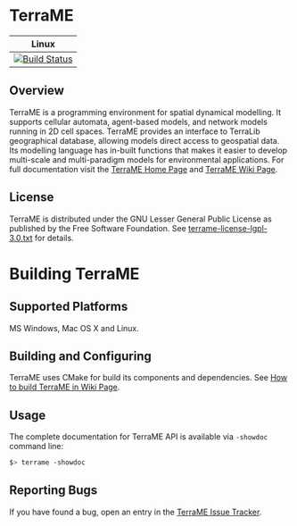 # TerraME

| Linux    |
|----------|
| [![Build Status](http://www.dpi.inpe.br/jenkins/job/terrame-build-linux-ubuntu-14.04/badge/icon)](http://www.dpi.inpe.br/jenkins/job/terrame-build-linux-ubuntu-14.04/)  |



## Overview
TerraME is a programming environment for spatial dynamical modelling. It supports cellular automata, agent-based models, and network models running in 2D cell spaces. TerraME provides an interface to TerraLib geographical database, allowing models direct access to geospatial data. Its modelling language has in-built functions that makes it easier to develop multi-scale and multi-paradigm models for environmental applications. For full documentation visit the [TerraME Home Page](http://terrame.org) and [TerraME Wiki Page](https://github.com/TerraME/terrame/wiki).

## License
TerraME is distributed under the GNU Lesser General Public License as published by the Free Software Foundation. See [terrame-license-lgpl-3.0.txt](https://github.com/TerraME/terrame/blob/master/licenses/terrame-license-lgpl-3.0.txt) for details. 

# Building TerraME

## Supported Platforms
MS Windows, Mac OS X and Linux.

## Building and Configuring
TerraME uses CMake for build its components and dependencies. See [How to build TerraME in Wiki Page](https://github.com/TerraME/terrame/wiki/Building-and-Configuring).

## Usage
The complete documentation for TerraME API is available via `-showdoc` command line:
```bash
$> terrame -showdoc
```

## Reporting Bugs
If you have found a bug, open an entry in the [TerraME Issue Tracker](https://github.com/TerraME/terrame/issues).
